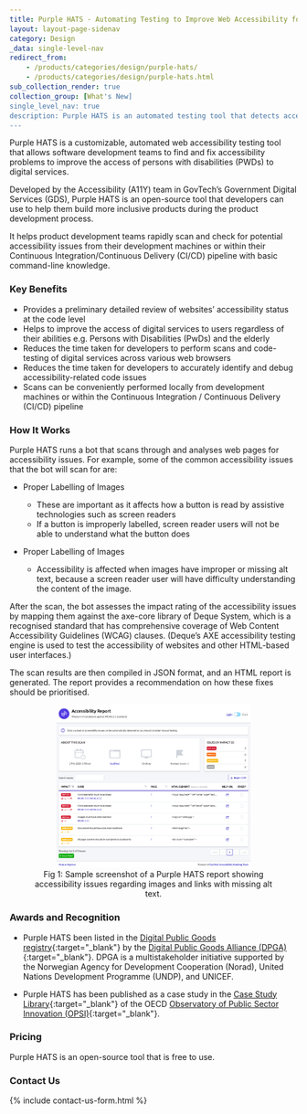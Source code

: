 ```yaml
---
title: Purple HATS - Automating Testing to Improve Web Accessibility for Apps and Websites
layout: layout-page-sidenav
category: Design
_data: single-level-nav
redirect_from:
    - /products/categories/design/purple-hats/
    - /products/categories/design/purple-hats.html
sub_collection_render: true
collection_group: [What's New]
single_level_nav: true
description: Purple HATS is an automated testing tool that detects accessibility issues, helping developers to build more inclusive digital products.
---
```



Purple HATS is a customizable, automated web accessibility testing tool that allows software development teams to find and fix accessibility problems to improve the access of persons with disabilities (PWDs) to digital services.

Developed by the Accessibility (A11Y) team in GovTech’s Government Digital Services (GDS), Purple HATS is an open-source tool  that developers can use to help them build more inclusive products during the product development process. 

It helps product development teams rapidly scan and check for potential accessibility issues from their development machines or within their Continuous Integration/Continuous Delivery (CI/CD) pipeline with basic command-line knowledge.

### Key Benefits

- Provides a preliminary detailed review of websites’ accessibility status at the code level
- Helps to improve the access of digital services to users regardless of their abilities e.g. Persons with Disabilities (PwDs) and the elderly
- Reduces the time taken for developers to perform scans and code-testing of digital services across various web browsers
- Reduces the time taken for developers to accurately identify and debug accessibility-related code issues
- Scans can be conveniently performed locally from development machines or within the Continuous Integration / Continuous Delivery (CI/CD) pipeline

### How It Works

Purple HATS runs a bot that scans through and analyses web pages for accessibility issues. For example, some of the common accessibility issues that the bot will scan for are:

- Proper Labelling of Images
  - These are important as it affects how a button is read by assistive technologies such as screen readers
  - If a button is improperly labelled, screen reader users will not be able to understand what the button does

- Proper Labelling of Images
  - Accessibility is affected when images have improper or missing alt text, because a screen reader user will have difficulty understanding the content of the image.

After the scan, the bot assesses the impact rating of the accessibility issues by mapping them against the axe-core library of Deque System, which is a recognised standard that has comprehensive coverage of Web Content Accessibility Guidelines (WCAG) clauses. (Deque’s AXE accessibility testing engine is used to test the accessibility of websites and other HTML-based user interfaces.)

The scan results are then compiled in JSON format, and an HTML report is generated. The report provides a recommendation on how these fixes should be prioritised.

<figure style="text-align: center">
  <img src="/assets/img/purple-hats-accessibility-report-new.png" width="80%" height="80%" alt="Fig 1: Sample screenshot of a Purple HATS report showing accessibility issues regarding images and links with missing alt text."/>
	  <figcaption>Fig 1: Sample screenshot of a Purple HATS report showing accessibility issues regarding images and links with missing alt text.</figcaption>
</figure>

### Awards and Recognition

- Purple HATS been listed in the [Digital Public Goods registry](https://digitalpublicgoods.net/registry/purple-hats.html){:target="\_blank"} by the [Digital Public Goods Alliance (DPGA)](https://digitalpublicgoods.net/who-we-are/){:target="\_blank"}. DPGA is a multistakeholder initiative supported by the Norwegian Agency for Development Cooperation (Norad), United Nations Development Programme (UNDP), and UNICEF.

- Purple HATS has been published as a case study in the [Case Study Library](https://oecd-opsi.org/innovations/purple-hats/){:target="\_blank"} of the OECD [Observatory of Public Sector Innovation (OPSI)](https://oecd-opsi.org){:target="\_blank"}.

### Pricing

Purple HATS is an open-source tool that is free to use.

### Contact Us

{% include contact-us-form.html %} 

